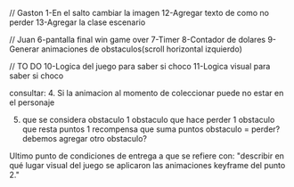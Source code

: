 // Gaston
1-En el salto cambiar la imagen
12-Agregar texto de como no perder
13-Agregar la clase escenario

// Juan
6-pantalla final
win
game over
7-Timer
8-Contador de dolares
9-Generar animaciones de obstaculos(scroll horizontal izquierdo)

// TO DO
10-Logica del juego para saber si choco
11-Logica visual para saber si choco


consultar:
4. Si la animacion al momento de coleccionar puede no estar en el personaje

5. que se considera obstaculo
   1 obstaculo que hace perder
   1 obstaculo que resta puntos
   1 recompensa que suma puntos
   obstaculo = perder? debemos agregar otro obstaculo?

Ultimo punto de condiciones de entrega
a que se refiere con:
"describir en qué lugar visual del juego se aplicaron las animaciones keyframe del punto 2."
